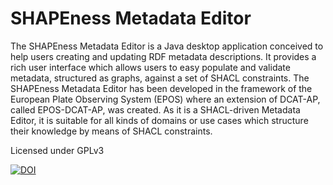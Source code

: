 # SHAPEness Metadata Editor

The SHAPEness Metadata Editor is a Java desktop application conceived to help users creating and updating RDF metadata descriptions. It provides a rich user interface which allows users to easy populate and validate metadata, structured as graphs, against a set of SHACL constraints. The SHAPEness Metadata Editor has been developed in the framework of the European Plate Observing System (EPOS) where an extension of DCAT-AP, called EPOS-DCAT-AP, was created. As it is a SHACL-driven Metadata Editor, it is suitable for all kinds of domains or use cases which structure their knowledge by means of SHACL constraints.

Licensed under GPLv3

[![DOI](https://zenodo.org/badge/DOI/10.5281/zenodo.5702869.svg)](https://doi.org/10.5281/zenodo.5702869)
